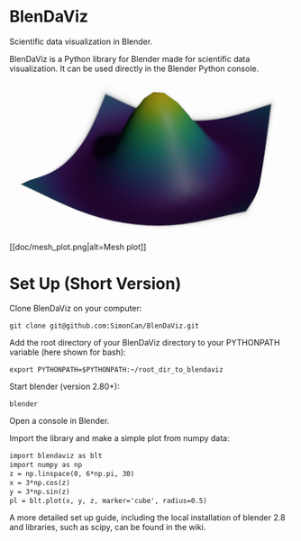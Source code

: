 # BlenDaViz
Scientific data visualization in Blender.

BlenDaViz is a Python library for Blender made for scientific data visualization. It can be used directly in the Blender Python console.

![Mesh plot](doc/mesh_plot.png?raw=true "Mesh plot in BlenDaViz")
[[doc/mesh_plot.png|alt=Mesh plot]]

# Set Up (Short Version)
Clone BlenDaViz on your computer:
```
git clone git@github.com:SimonCan/BlenDaViz.git
```
Add the root directory of your BlenDaViz directory to your PYTHONPATH variable (here shown for bash):
```
export PYTHONPATH=$PYTHONPATH:~/root_dir_to_blendaviz
```
Start blender (version 2.80+):
```
blender
```
Open a console in Blender.

Import the library and make a simple plot from numpy data:
```
import blendaviz as blt
import numpy as np
z = np.linspace(0, 6*np.pi, 30)
x = 3*np.cos(z)
y = 3*np.sin(z)
pl = blt.plot(x, y, z, marker='cube', radius=0.5)
```

A more detailed set up guide, including the local installation of blender 2.8 and libraries, such as scipy, can be found in the wiki.
